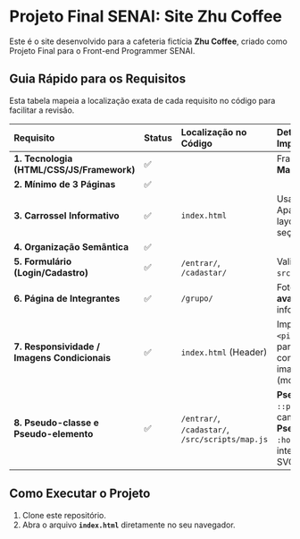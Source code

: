 # Projeto Final SENAI: Site Zhu Coffee

Este é o site desenvolvido para a cafeteria fictícia **Zhu Coffee**, criado como Projeto Final para o Front-end Programmer SENAI.

## Guia Rápido para os Requisitos

Esta tabela mapeia a localização exata de cada requisito no código para facilitar a revisão.

| Requisito | Status | Localização no Código | Detalhes da Implementação |
| :--- | :--- | :--- | :--- |
| **1. Tecnologia (HTML/CSS/JS/Framework)** | ✅ | | Framework: **MasterCSS**. |
| **2. Mínimo de 3 Páginas** | ✅ 
| **3. Carrossel Informativo** | ✅ | `index.html` | Usa **Swiper.js**. Aparece apenas no layout mobile, na seção de produtos. |
| **4. Organização Semântica** | ✅ |
| **5. Formulário (Login/Cadastro)** | ✅ | `/entrar/`, `/cadastar/` | Validação em `src/scripts/signup.js`. |
| **6. Página de Integrantes** | ✅ | `/grupo/` | Fotos em formato **avatar** com informações ao lado. |
| **7. Responsividade / Imagens Condicionais** | ✅ | `index.html` (Header) | Implementação de `<picture>` e `<source>` para carregamento condicional de imagens (mobile/desktop). |
| **8. Pseudo-classe e Pseudo-elemento** | ✅ | `/entrar/`, `/cadastar/`, `/src/scripts/map.js` | **Pseudo-elemento:** `::placeholder` nos campos de input. **Pseudo-classe:** `:hover` para interatividade no mapa SVG. |

## Como Executar o Projeto

1.  Clone este repositório.
2.  Abra o arquivo **`index.html`** diretamente no seu navegador.